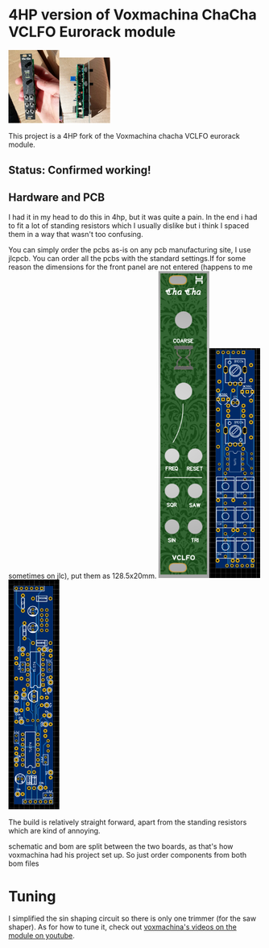 # 4HP version of Voxmachina ChaCha VCLFO Eurorack module
<img src="images/front.jpg" width="20%" height="20%"><img src="images/side.jpg" width="20%" height="20%">

This project is a 4HP fork of the Voxmachina chacha VCLFO eurorack module.

## Status: Confirmed working!

## Hardware and PCB

I had it in my head to do this in 4hp, but it was quite a pain.
In the end i had to fit a lot of standing resistors which I usually dislike but i think
I spaced them in a way that wasn't too confusing.

You can simply order the pcbs as-is on any pcb manufacturing site, 
I use jlcpcb. You can order all the pcbs with the standard settings.If for some reason the dimensions for the front panel
are not entered (happens to me sometimes on jlc), put them as 128.5x20mm.
<img src="images/panel.png" width="20%" height="20%"><img src="images/control_pcb.png" width="20%" height="20%"><img src="images/main_pcb.png" width="20%" height="20%">

The build is relatively straight forward, apart from the standing resistors which are kind of annoying.

schematic and bom are split between the two boards, as that's how voxmachina had his project set up. So just order components from both bom files

# Tuning
I simplified the sin shaping circuit so there is only one trimmer (for the saw shaper).
As for how to tune it, check out [voxmachina's videos on the module on youtube](https://www.youtube.com/watch?v=DsVzbcYWhuM&t=31s).
